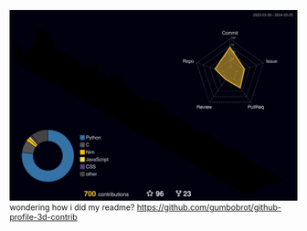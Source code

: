 ![](./profile-3d-contrib/profile-night-rainbow.svg)
wondering how i did my readme? https://github.com/gumbobrot/github-profile-3d-contrib